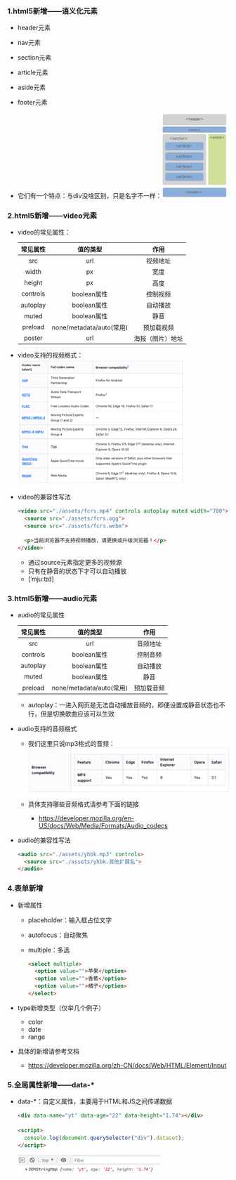 ### 1.html5新增——语义化元素

- header元素
- nav元素
- section元素
- article元素
- aside元素
- footer元素

- 它们有一个特点：与div没啥区别，只是名字不一样：<img src="images/image-20220428091308211.png" alt="image-20220428091308211" style="zoom:33%;" />

### 2.html5新增——video元素

- video的常见属性：

  | 常见属性 |         值的类型         |       作用       |
  | :------: | :----------------------: | :--------------: |
  |   src    |           url            |     视频地址     |
  |  width   |            px            |       宽度       |
  |  height  |            px            |       高度       |
  | controls |       boolean属性        |     控制视频     |
  | autoplay |       boolean属性        |     自动播放     |
  |  muted   |       boolean属性        |       静音       |
  | preload  | none/metadata/auto(常用) |    预加载视频    |
  |  poster  |           url            | 海报（图片）地址 |

- video支持的视频格式：<img src="images/image-20220428092245242.png" alt="image-20220428092245242" style="zoom: 50%;" />

- video的兼容性写法

  ```html
  <video src="./assets/fcrs.mp4" controls autoplay muted width="700">
    <source src="./assets/fcrs.ogg">
    <source src="./assets/fcrs.webm">
  
    <p>当前浏览器不支持视频播放，请更换或升级浏览器！</p>
  </video>
  ```

  - 通过source元素指定更多的视频源
  - 只有在静音的状态下才可以自动播放
  -  [ˈmjuːtɪd] 

### 3.html5新增——audio元素

- audio的常见属性

  | 常见属性 |         值的类型         |    作用    |
  | :------: | :----------------------: | :--------: |
  |   src    |           url            |  音频地址  |
  | controls |       boolean属性        |  控制音频  |
  | autoplay |       boolean属性        |  自动播放  |
  |  muted   |       boolean属性        |    静音    |
  | preload  | none/metadata/auto(常用) | 预加载音频 |

  - autoplay：一进入网页是无法自动播放音频的，即便设置成静音状态也不行，但是切换歌曲应该可以生效

- audio支持的音频格式

  - 我们这里只说mp3格式的音频：<img src="images/image-20220428095130358.png" alt="image-20220428095130358" style="zoom:50%;" />

  - 具体支持哪些音频格式请参考下面的链接

    - https://developer.mozilla.org/en-US/docs/Web/Media/Formats/Audio_codecs

- audio的兼容性写法

  ```html
  <audio src="./assets/yhbk.mp3" controls>
    <source src="./assets/yhbk.其他扩展名">
  </audio>
  ```

### 4.表单新增

- 新增属性

  - placeholder：输入框占位文字

  - autofocus：自动聚焦

  - multiple：多选

    ```html
    <select multiple>
      <option value="">苹果</option>
      <option value="">香蕉</option>
      <option value="">橘子</option>
    </select>
    ```

- type新增类型（仅举几个例子）

  - color
  - date
  - range

- 具体的新增请参考文档

  - https://developer.mozilla.org/zh-CN/docs/Web/HTML/Element/Input

### 5.全局属性新增——data-*

- data-*：自定义属性，主要用于HTML和JS之间传递数据

  ```html
  <div data-name="yt" data-age="22" data-height="1.74"></div>
  
  <script>
    console.log(document.querySelector("div").dataset);
  </script>
  ```

  <img src="images/image-20220428100317910.png" alt="image-20220428100317910" style="zoom:50%;" />

